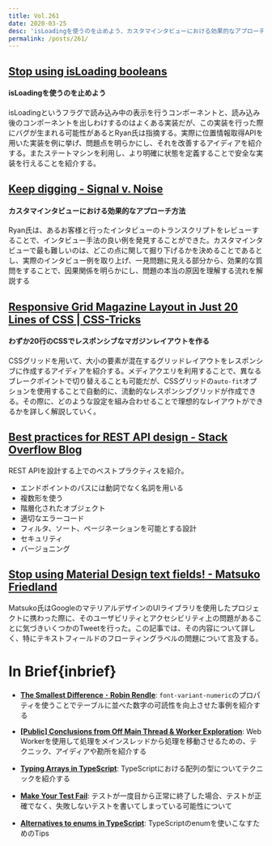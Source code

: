 ```yaml
---
title: Vol.261
date: 2020-03-25
desc: 'isLoadingを使うのを止めよう、カスタマインタビューにおける効果的なアプローチ方法、わずか20行のCSSでレスポンシブなマガジンレイアウトを作る、計10リンク'
permalink: /posts/261/
---
```


## [Stop using isLoading booleans](https://kentcdodds.com//blog/stop-using-isloading-booleans)
#### isLoadingを使うのを止めよう
isLoadingというフラグで読み込み中の表示を行うコンポーネントと、読み込み後のコンポーネントを出しわけするのはよくある実装だが、この実装を行った際にバグが生まれる可能性があるとRyan氏は指摘する。実際に位置情報取得APIを用いた実装を例に挙げ、問題点を明らかにし、それを改善するアイディアを紹介する。またステートマシンを利用し、より明確に状態を定義することで安全な実装を行えることを紹介する。

## [Keep digging - Signal v. Noise](https://m.signalvnoise.com/keep-digging/)
#### カスタマインタビューにおける効果的なアプローチ方法
Ryan氏は、あるお客様と行ったインタビューのトランスクリプトをレビューすることで、インタビュー手法の良い例を発見することができた。カスタマインタビューで最も難しいのは、どこの点に関して掘り下げるかを決めることであるとし、実際のインタビュー例を取り上げ、一見問題に見える部分から、効果的な質問をすることで、因果関係を明らかにし、問題の本当の原因を理解する流れを解説する

## [Responsive Grid Magazine Layout in Just 20 Lines of CSS | CSS-Tricks](https://css-tricks.com/responsive-grid-magazine-layout-in-just-20-lines-of-css/)
#### わずか20行のCSSでレスポンシブなマガジンレイアウトを作る
CSSグリッドを用いて、大小の要素が混在するグリッドレイアウトをレスポンシブに作成するアイディアを紹介する。メディアクエリを利用することで、異なるブレークポイントで切り替えることも可能だが、CSSグリッドの`auto-fit`オプションを使用することで自動的に、流動的なレスポンシブグリッドが作成できる。その際に、どのような設定を組み合わせることで理想的なレイアウトができるかを詳しく解説していく。

## [Best practices for REST API design - Stack Overflow Blog](https://stackoverflow.blog/2020/03/02/best-practices-for-rest-api-design/)
REST APIを設計する上でのベストプラクティスを紹介。

- エンドポイントのパスには動詞でなく名詞を用いる
- 複数形を使う
- 階層化されたオブジェクト
- 適切なエラーコード
- フィルタ、ソート、ページネーションを可能とする設計
- セキュリティ
- バージョニング

## [Stop using Material Design text fields! - Matsuko Friedland](https://www.matsuko.ca/blog/stop-using-material-design-text-fields/)
Matsuko氏はGoogleのマテリアルデザインのUIライブラリを使用したプロジェクトに携わった際に、そのユーザビリティとアクセシビリティ上の問題があることに気づきいくつかのTweetを行った。この記事では、その内容について詳しく、特にテキストフィールドのフローティングラベルの問題について言及する。

# In Brief{inbrief}

- **[The Smallest Difference ･ Robin Rendle](https://www.robinrendle.com/notes/the-smallest-difference.html)**: `font-variant-numeric`のプロパティを使うことでテーブルに並べた数字の可読性を向上させた事例を紹介する

- **[[Public] Conclusions from Off Main Thread & Worker Exploration](https://docs.google.com/document/u/0/d/1nu0EcVNC3jtmUVWL8Gs5eCj2p_984kamNhG2nS9gOC0/mobilebasic)**: Web Workerを使用して処理をメインスレッドから処理を移動させるための、テクニック、アイディアや勘所を紹介する

- **[Typing Arrays in TypeScript](https://2ality.com/2020/02/typing-arrays-typescript.html)**: TypeScriptにおける配列の型についてテクニックを紹介する

- **[Make Your Test Fail](https://kentcdodds.com//blog/make-your-test-fail)**: テストが一度目から正常に終了した場合、テストが正確でなく、失敗しないテストを書いてしまっている可能性について

- **[Alternatives to enums in TypeScript](https://2ality.com/2020/02/enum-alternatives-typescript.html)**: TypeScriptのenumを使いこなすためのTips
